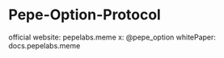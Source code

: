 # Pepe-Option-Protocol

official website: pepelabs.meme
x: @pepe_option
whitePaper: docs.pepelabs.meme
